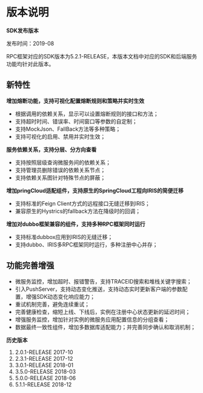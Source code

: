 # 版本说明


**SDK发布版本**

发布时间：2019-08

RPC框架对应的SDK版本为5.2.1-RELEASE，本版本文档中对应的SDK和后端服务功能均针对此版本。


## 新特性 

**增加熔断功能，支持可视化配置熔断规则和策略并实时生效**

- 根据调用的依赖关系，显示可以设置熔断规则的接口和方法；
- 支持超时时间、错误率、时间窗口等参数的自定制；
- 支持MockJson、FallBack方法等多种策略；
- 支持可视化的启用、禁用并实时生效；

**服务依赖关系，支持分层、分方向查看**

- 支持按照层级查询微服务间的依赖关系；
- 支持管理员删除错误的依赖关系节点；
- 支持依赖关系图针对特殊节点的屏蔽；

**增加pringCloud适配组件，支持原生的SpringCloud工程向IRIS的简便迁移**

- 支持标准的Feign Client方式的远程接口无缝迁移到IRIS；
- 兼容原生的Hystrics的fallback方法在降级时的回调；

**增加对dubbo框架兼容的组件，支持多种RPC框架同时运行**

- 支持标准dubbox应用到IRIS的无缝迁移；
- 支持dubbo、IRIS多RPC框架同时运行，多种注册中心并存；


## 功能完善增强

- 微服务监控，增加超时、报错警告，支持TRACEID搜索和堆栈关键字搜索；
- 引入PushServer，支持动态变化推送，支持动态实时更新客户端的参数配置，增强SDK动态变化响应能力；
- 重试机制完善，避免连续重试；
- 完善健康检查，缩短上线、下线后，实例在注册中心状态更新的延迟时间；
- 增强服务监控，增加针对实例的微服务应用配置信息的分组查看；
- 数据最终一致性组件，增加多数据库适配能力；并完善同步确认和取消机制；


**历史版本**

1. 2.0.1-RELEASE 2017-10
2. 2.3.1-RELEASE 2017-12
2. 3.0.1-RELEASE 2018-01
3. 3.5.0-RELEASE 2018-03
4. 5.0.0-RELEASE 2018-06
5. 5.1.1-RELEASE 2018-12



